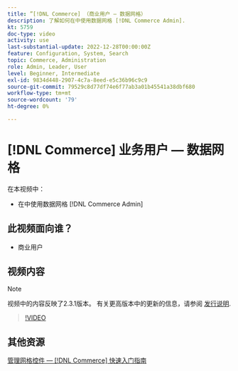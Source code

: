 ```yaml
---
title: ”[!DNL Commerce] （商业用户 — 数据网格）
description: 了解如何在中使用数据网格 [!DNL Commerce Admin].
kt: 5759
doc-type: video
activity: use
last-substantial-update: 2022-12-28T00:00:00Z
feature: Configuration, System, Search
topic: Commerce, Administration
role: Admin, Leader, User
level: Beginner, Intermediate
exl-id: 9834d448-2907-4c7a-8eed-e5c36b96c9c9
source-git-commit: 79529c8d77df74e6f77ab3a01b45541a38dbf680
workflow-type: tm+mt
source-wordcount: '79'
ht-degree: 0%

---
```


# [!DNL Commerce] 业务用户 — 数据网格

在本视频中：

- 在中使用数据网格 [!DNL Commerce Admin]

## 此视频面向谁？

- 商业用户

## 视频内容

>[!NOTE]
>
>视频中的内容反映了2.3.1版本。 有关更高版本中的更新的信息，请参阅 [发行说明](https://experienceleague.adobe.com/docs/commerce-operations/release/notes/overview.html).

>[!VIDEO](https://video.tv.adobe.com/v/35960?quality=12&learn=on)

## 其他资源

[管理网格控件 —  [!DNL Commerce] 快速入门指南](https://experienceleague.adobe.com/docs/commerce-admin/start/admin/tools/admin-grid-controls.html)
